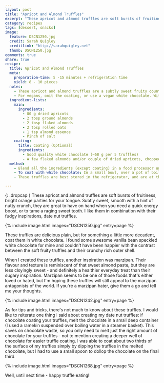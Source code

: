 ```yaml
---
layout: post
title: "Apricot and Almond Truffles"
excerpt: "These apricot and almond truffles are soft bursts of fruitiness, bright orange parties for your tongue. Subtly sweet, smooth with a hint of nutty crunch, they are great to have on hand when you need a quick energy boost, or to tame a raging sweet tooth."
category: recipes
tags: [dessert, snacks]
image:
  feature: DSCN1250.jpg
  credit: Sarah Quigley
  creditlink: "http://sarahquigley.net"
  thumb: DSCN1250.jpg
comments: true
share: true
recipe:
  title: Apricot and Almond Truffles 
  meta:
    preparation-time: 5 -15 minutes + refrigeration time
    yield: 8 - 10 pieces
  notes:
    - These apricot and almond truffles are a subtly sweet fruity counterpart to my date nut truffles. These truffles are delicious plain or coated in white chocolate.
    - For vegans, omit the coating, or use a vegan white chocolate. Without the white chocolate coating, these truffles are suitable for raw food lovers.
  ingredient-lists:
    main:
      ingredients:
        - 80 g dried apricots
        - 2 tbsp ground almonds
        - 2 tbsp flaked almonds
        - 2 tbsp rolled oats
        - 1 tsp almond essence
        - Pinch of salt
    coating:
      title: Coating (Optional)
      ingredients:
        - Good quality white chocolate (~50 g per 5 truffles)
        - A few flaked almonds and/or couple of dried apricots, chopped in small pieces (garnish)
  method:
    - Blend all the ingredients (except coating) in a food processor until they form a ball of thick dough. Roll the dough into small balls. Enjoy the truffles nude, or coat in white chocolate.
    - To coat with white chocolate: In a small bowl, over a pot of boiling water, melt some white chocolate. Using a toothpick or skewer, dip each ball in the chocolate until it is thoroughly coated. (This is easiest with truffle balls that have been refrigerated). Use a spoon to coat any hard to reach areas. Place each truffle on a parchment paper covered plate or sheet pan, and garnish with a flaked almond or dried apricot piece. Refrigerate until the chocolate has hardened.
    - These truffles are best stored in the refrigerator, and are at their best when served a little cold.

---
```


{: .dropcap }
These apricot and almond truffles are soft bursts of fruitiness, bright orange parties for your tongue. Subtly sweet, smooth with a hint of nutty crunch, they are great to have on hand when you need a quick energy boost, or to tame a raging sweet tooth. I like them in combination with their fudgy inspirations, date nut truffles. 

{% include image.html images="DSCN1250.jpg" entry=page %}

These truffles are delicious plain, but for something a little more decadent, coat them in white chocolate. I found some awesome vanilla bean speckled white chocolate for mine and couldn't have been happier with the contrast between the soft fruity truffles and their crunchy rich outer shell.

When I created these truffles, another inspiration was marzipan. Their flavour and texture is reminiscent of that sweet almond paste, but they are less cloyingly sweet - and definitely a healthier everyday treat than their sugary inspiration. Marzipan seems to be one of those foods that's either loved or hated, but I'm hoping these truffles will still appeal to the marzipan antagonists of the world. If you're a marzipan hater, give them a go and tell me your thoughts. 

{% include image.html images="DSCN1242.jpg" entry=page %}

As for tips and tricks, there's not much to know about these truffles. I would like to reiterate one thing I said about creating my date nut truffles: if chocolate coating your truffles, melt the chocolate in a small deep container (I used a ramekin suspended over boiling water in a steamer basket). This saves on chocolate waste, so you only need to melt just the right amount of chocolate for your truffles - not to mention creating a deeper well of chocolate for easier truffle coating. I was able to coat about two thirds of the surface of my truffles simply by dipping the truffles in the melted chocolate, but I had to use a small spoon to dollop the chocolate on the final third.

{% include image.html images="DSCN1268.jpg" entry=page %}

Well, until next time - happy truffle eating!

